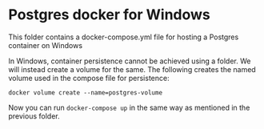 # Postgres docker for Windows

This folder contains a docker-compose.yml file for hosting a Postgres container on Windows

In Windows, container persistence cannot be achieved using a folder. We will instead create a volume for the same.
The following creates the named volume used in the compose file for persistence:

```
docker volume create --name=postgres-volume
```

Now you can run ```docker-compose up``` in the same way as mentioned in the previous folder.